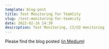 ```yaml
---
template: blog-post
title: Test Monitoring for TeamCity
slug: /test-monitoring-for-teamcity
date: 2022-02-16 14:39
description: Test Monitoring, CI/CD monitoring
---
```

Please find the blog posted 
(<a href="https://medium.com/thundra/test-monitoring-for-teamcity-92147031d0f2" target="_blank">in Medium</a>)